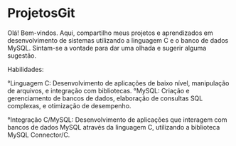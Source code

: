 # ProjetosGit
 Olá! Bem-vindos. Aqui, compartilho meus projetos e aprendizados em desenvolvimento de sistemas utilizando a linguagem C e o banco de dados MySQL. Sintam-se a vontade para dar uma olhada e sugerir alguma sugestão. 

Habilidades:

°Linguagem C: Desenvolvimento de aplicações de baixo nível, manipulação de arquivos, e integração com bibliotecas.
°MySQL: Criação e gerenciamento de bancos de dados, elaboração de consultas SQL complexas, e otimização de desempenho.

°Integração C/MySQL: Desenvolvimento de aplicações que interagem com bancos de dados MySQL através da linguagem C, utilizando a biblioteca MySQL Connector/C.
